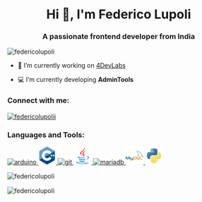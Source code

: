 <h1 align="center">Hi 👋, I'm Federico Lupoli</h1>
<h3 align="center">A passionate frontend developer from India</h3>

<p align="left"> <img src="https://komarev.com/ghpvc/?username=federicolupoli&label=Profile%20views&color=0e75b6&style=flat" alt="federicolupoli" /> </p>

- 🔭 I’m currently working on [4DevLabs](https://github.com/4DevLabs/)

- 💻 I’m currently developing **AdminTools**

<h3 align="left">Connect with me:</h3>
<p align="left">
<a href="https://instagram.com/federicolupolii" target="blank"><img align="center" src="https://raw.githubusercontent.com/rahuldkjain/github-profile-readme-generator/master/src/images/icons/Social/instagram.svg" alt="federicolupolii" height="30" width="40" /></a>
</p>

<h3 align="left">Languages and Tools:</h3>
<p align="left"> <a href="https://www.arduino.cc/" target="_blank" rel="noreferrer"> <img src="https://cdn.worldvectorlogo.com/logos/arduino-1.svg" alt="arduino" width="40" height="40"/> </a> <a href="https://www.w3schools.com/cpp/" target="_blank" rel="noreferrer"> <img src="https://raw.githubusercontent.com/devicons/devicon/master/icons/cplusplus/cplusplus-original.svg" alt="cplusplus" width="40" height="40"/> </a> <a href="https://git-scm.com/" target="_blank" rel="noreferrer"> <img src="https://www.vectorlogo.zone/logos/git-scm/git-scm-icon.svg" alt="git" width="40" height="40"/> </a> <a href="https://www.java.com" target="_blank" rel="noreferrer"> <img src="https://raw.githubusercontent.com/devicons/devicon/master/icons/java/java-original.svg" alt="java" width="40" height="40"/> </a> <a href="https://mariadb.org/" target="_blank" rel="noreferrer"> <img src="https://www.vectorlogo.zone/logos/mariadb/mariadb-icon.svg" alt="mariadb" width="40" height="40"/> </a> <a href="https://www.mysql.com/" target="_blank" rel="noreferrer"> <img src="https://raw.githubusercontent.com/devicons/devicon/master/icons/mysql/mysql-original-wordmark.svg" alt="mysql" width="40" height="40"/> </a> <a href="https://www.python.org" target="_blank" rel="noreferrer"> <img src="https://raw.githubusercontent.com/devicons/devicon/master/icons/python/python-original.svg" alt="python" width="40" height="40"/> </a> </p>

<p><img align="center" src="https://github-readme-stats.vercel.app/api/top-langs?username=federicolupoli&show_icons=true&locale=en&layout=compact" alt="federicolupoli" /></p>

<p><img align="center" src="https://github-readme-streak-stats.herokuapp.com/?user=federicolupoli&" alt="federicolupoli" /></p>
